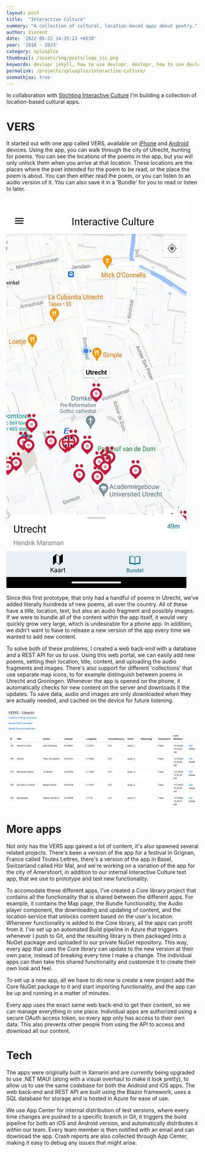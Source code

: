 ```yaml
---
layout: post
title:  "Interactive Culture"
summary: "A collection of cultural, location-based apps about poetry."
author: Vincent
date: '2022-05-22 14:35:23 +0530'
year: '2018 - 2023'
category: vplusplus
thumbnail: /assets/img/posts/logo_sic.png
keywords: devlopr jekyll, how to use devlopr, devlopr, how to use devlopr-jekyll, devlopr-jekyll tutorial,best jekyll themes
permalink: /projects/vplusplus/interactive-culture/
usemathjax: true
---
```



In collaboration with [Stichting Interactive Culture](http://www.interactive-culture.nl/) I'm building a collection of location-based cultural apps.

# VERS

It started out with one app called VERS, available on [iPhone](https://apps.apple.com/us/app/vers/id1436304425) and [Android](https://play.google.com/store/apps/details?id=com.vplusplus.DichtOpUtrecht) devices. Using the app, you can walk through the city of Utrecht, hunting for poems. You can see the locations of the poems in the app, but you will only unlock them when you arrive at that location. These locations are the places where the poet intended for the poem to be read, or the place the poem is about. You can then either read the poem, or you can listen to an audio version of it. You can also save it in a 'Bundle' for you to read or listen to later.

<img src="/assets/img/posts/interactiveculture_screenshot.png" class="img-fluid">

Since this first prototype, that only had a handful of poems in Utrecht, we've added literally hundreds of new poems, all over the country. All of these have a title, location, text, but also an audio fragment and possibly images. If we were to bundle all of the content within the app itself, it would very quickly grow very large, which is undesirable for a phone app. In addition, we didn't want to have to release a new version of the app every time we wanted to add new content.

To solve both of these problems, I created a web back-end with a database and a REST API for us to use. Using this web portal, we can easily add new poems, setting their location, title, content, and uploading the audio fragments and images. There's also support for different 'collections' that use separate map icons, to for example distinguish between poems in Utrecht and Groningen. Whenever the app is opened on the phone, it automatically checks for new content on the server and downloads it the updates. To save data, audio and images are only downloaded when they are actually needed, and cached on the device for future listening.

<img src="/assets/img/posts/interactiveweb.png" class="img-fluid">

# More apps

Not only has the VERS app gained a lot of content, it's also spawned several related projects. There's been a version of the app for a festival in Grignan, France called Toutes Lettres, there's a version of the app in Basel, Switzerland called Hör Mal, and we're working on a variation of the app for the city of Amersfoort, in addition to our internal Interactive Culture test app, that we use to prototype and test new functionality. 

To accomodate these different apps, I've created a Core library project that contains all the functionality that is shared between the different apps. For example, it contains the Map page, the Bundle functionality, the Audio player component, the downloading and updating of content, and the location service that unlocks content based on the user's location. Whenever functionality is added to the Core library, all the apps can profit from it. I've set up an automated Build pipeline in Azure that triggers whenever I push to Git, and the resulting library is then packaged into a NuGet package and uploaded to our private NuGet repository. This way, every app that uses the Core library can update to the new version at their own pace, instead of breaking every time I make a change. The individual apps can then take this shared functionality and customize it to create their own look and feel.

To set up a new app, all we have to do now is create a new project add the Core NuGet package to it and start importing functionality, and the app can be up and running in a matter of minutes.

Every app uses the exact same web back-end to get their content, so we can manage everything in one place. Individual apps are authorized using a secure OAuth access token, so every app only has access to their own data. This also prevents other people from using the API to access and download all our content.

# Tech

The apps were originally built in Xamarin and are currently being upgraded to use .NET MAUI (along with a visual overhaul to make it look pretty), to allow us to use the same codebase for both the Android and iOS apps. The web back-end and REST API are built using the Blazor framework, uses a SQL database for storage and is hosted in Azure for ease of use. 

We use App Center for internal distribution of test versions, where every time changes are pushed to a specific branch in Git, it triggers the build pipeline for both an iOS and Android version, and automatically distributes it within our team. Every team member is then notified with an email and can download the app. Crash reports are also collected through App Center, making it easy to debug any issues that might arise.



